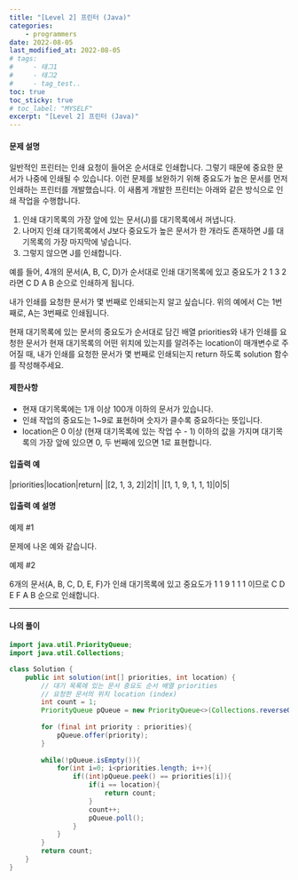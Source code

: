 ```yaml
---
title: "[Level 2] 프린터 (Java)"
categories: 
    - programmers
date: 2022-08-05
last_modified_at: 2022-08-05
# tags:
#     - 태그1
#     - 태그2
#     - tag_test..
toc: true
toc_sticky: true
# toc_label: "MYSELF"
excerpt: "[Level 2] 프린터 (Java)"
---
```

#### **문제 설명**

일반적인 프린터는 인쇄 요청이 들어온 순서대로 인쇄합니다. 그렇기 때문에 중요한 문서가 나중에 인쇄될 수 있습니다. 이런 문제를 보완하기 위해 중요도가 높은 문서를 먼저 인쇄하는 프린터를 개발했습니다. 이 새롭게 개발한 프린터는 아래와 같은 방식으로 인쇄 작업을 수행합니다.

1. 인쇄 대기목록의 가장 앞에 있는 문서(J)를 대기목록에서 꺼냅니다.
2. 나머지 인쇄 대기목록에서 J보다 중요도가 높은 문서가 한 개라도 존재하면 J를 대기목록의 가장 마지막에 넣습니다.
3. 그렇지 않으면 J를 인쇄합니다.

예를 들어, 4개의 문서(A, B, C, D)가 순서대로 인쇄 대기목록에 있고 중요도가 2 1 3 2 라면 C D A B 순으로 인쇄하게 됩니다.

내가 인쇄를 요청한 문서가 몇 번째로 인쇄되는지 알고 싶습니다. 위의 예에서 C는 1번째로, A는 3번째로 인쇄됩니다.

현재 대기목록에 있는 문서의 중요도가 순서대로 담긴 배열 priorities와 내가 인쇄를 요청한 문서가 현재 대기목록의 어떤 위치에 있는지를 알려주는 location이 매개변수로 주어질 때, 내가 인쇄를 요청한 문서가 몇 번째로 인쇄되는지 return 하도록 solution 함수를 작성해주세요.

#### **제한사항**

- 현재 대기목록에는 1개 이상 100개 이하의 문서가 있습니다.
- 인쇄 작업의 중요도는 1~9로 표현하며 숫자가 클수록 중요하다는 뜻입니다.
- location은 0 이상 (현재 대기목록에 있는 작업 수 - 1) 이하의 값을 가지며 대기목록의 가장 앞에 있으면 0, 두 번째에 있으면 1로 표현합니다.

#### **입출력 예**

|priorities|location|return|
|[2, 1, 3, 2]|2|1|
|[1, 1, 9, 1, 1, 1]|0|5|

#### **입출력 예 설명**

예제 #1

문제에 나온 예와 같습니다.

예제 #2

6개의 문서(A, B, C, D, E, F)가 인쇄 대기목록에 있고 중요도가 1 1 9 1 1 1 이므로 C D E F A B 순으로 인쇄합니다.



---

#### **나의 풀이**

```java
import java.util.PriorityQueue;
import java.util.Collections;

class Solution {
    public int solution(int[] priorities, int location) {
        // 대기 목록에 있는 문서 중요도 순서 배열 priorities
        // 요청한 문서의 위치 location (index)
        int count = 1;
        PriorityQueue pQueue = new PriorityQueue<>(Collections.reverseOrder());
        
        for (final int priority : priorities){
            pQueue.offer(priority);
        }
        
        while(!pQueue.isEmpty()){
            for(int i=0; i<priorities.length; i++){
                if((int)pQueue.peek() == priorities[i]){
                    if(i == location){
                        return count;
                    }
                    count++;
                    pQueue.poll(); 
                }   
            }
        }
        return count;
    }
}
```
